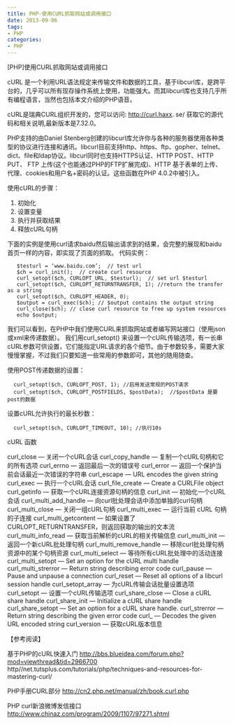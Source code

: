 ```yaml
---
title: PHP-使用CURL抓取网站或调用接口
date: 2013-09-06
tags: 
- PHP
categories:
- PHP
---
```


[PHP]使用CURL抓取网站或调用接口 

cURL 是一个利用URL语法规定来传输文件和数据的工具，基于libcurl库，是跨平台的，几乎可以所有现存操作系统上使用，功能强大。而其libcurl库也支持几乎所有编程语言，当然也包括本文介绍的PHP语音。
 
cURL是瑞典CURL组织开发的，您可以访问: http://curl.haxx. se/ 获取它的源代码和相关说明,最新版本是7.32.0。
 
PHP支持的由Daniel Stenberg创建的libcurl库允许你与各种的服务器使用各种类型的协议进行连接和通讯。libcurl目前支持http、https、ftp、gopher、telnet、dict、file和ldap协议。libcurl同时也支持HTTPS认证、HTTP POST、HTTP PUT、 FTP 上传(这个也能通过PHP的FTP扩展完成)、HTTP 基于表单的上传、代理、cookies和用户名+密码的认证。这些函数在PHP 4.0.2中被引入。
 
使用cURL的步骤： 
1.    初始化 
2.    设置变量 
3.    执行并获取结果 
4.    释放cURL句柄
 
下面的实例是使用curl请求baidu然后输出请求到的结果，会完整的展现和baidu首页一样的内容，即实现了页面的抓取。
代码实例：

```
   $testurl = ‘www.baidu.com’;  // test url
   $ch = curl_init();  // create curl resource       
   curl_setopt($ch, CURLOPT_URL, $testurl);  // set url $testurl   
   curl_setopt($ch, CURLOPT_RETURNTRANSFER, 1); //return the transfer as a string
   curl_setopt($ch, CURLOPT_HEADER, 0);
   $output = curl_exec($ch); // $output contains the output string       
   curl_close($ch); // close curl resource to free up system resources
   echo $output;
```
 
我们可以看到，在PHP中我们使用CURL来抓取网站或者编写网站接口（使用json或xml来传递数据）。
我们用curl_setopt() 来设置一个cURL传输选项，有一长串cURL参数可供设置，它们能指定URL请求的各个细节。由于参数较多，需要大家慢慢掌握，不过我们只要知道一些常用的参数即可，其他的随用随查。 
 
使用POST传递数据的设置：

```
  curl_setopt($ch, CURLOPT_POST, 1); //启用发送常规的POST请求
  curl_setopt($ch, CURLOPT_POSTFIELDS, $postData);  //$postData 是要post的数据
``` 

设置cURL允许执行的最长秒数：

```
  curl_setopt($ch, CURLOPT_TIMEOUT, 10); //执行10s
```

cURL 函数

curl_close — 关闭一个cURL会话
curl_copy_handle — 复制一个cURL句柄和它的所有选项
curl_errno — 返回最后一次的错误号
curl_error — 返回一个保护当前会话最近一次错误的字符串
curl_escape — URL encodes the given string
curl_exec — 执行一个cURL会话
curl_file_create — Create a CURLFile object
curl_getinfo — 获取一个cURL连接资源句柄的信息
curl_init — 初始化一个cURL会话
curl_multi_add_handle — 向curl批处理会话中添加单独的curl句柄
curl_multi_close — 关闭一组cURL句柄
curl_multi_exec — 运行当前 cURL 句柄的子连接
curl_multi_getcontent — 如果设置了CURLOPT_RETURNTRANSFER，则返回获取的输出的文本流
curl_multi_info_read — 获取当前解析的cURL的相关传输信息
curl_multi_init — 返回一个新cURL批处理句柄
curl_multi_remove_handle — 移除curl批处理句柄资源中的某个句柄资源
curl_multi_select — 等待所有cURL批处理中的活动连接
curl_multi_setopt — Set an option for the cURL multi handle
curl_multi_strerror — Return string describing error code
curl_pause — Pause and unpause a connection
curl_reset — Reset all options of a libcurl session handle
curl_setopt_array — 为cURL传输会话批量设置选项
curl_setopt — 设置一个cURL传输选项
curl_share_close — Close a cURL share handle
curl_share_init — Initialize a cURL share handle
curl_share_setopt — Set an option for a cURL share handle.
curl_strerror — Return string describing the given error code
curl_ — Decodes the given URL encoded string
curl_version — 获取cURL版本信息
 
【参考阅读】

基于PHP的cURL快速入门
http://bbs.blueidea.com/forum.php?mod=viewthread&tid=2966700  
http//net.tutsplus.com/tutorials/php/techniques-and-resources-for-mastering-curl/
 
PHP手册CURL部分
http://cn2.php.net/manual/zh/book.curl.php
 
PHP curl新浪微博发信接口
http://www.chinaz.com/program/2009/1107/97271.shtml